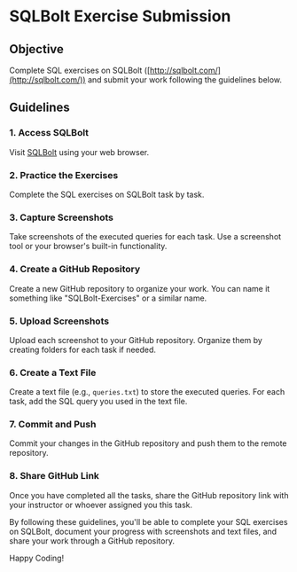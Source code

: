 # SQLBolt Exercise Submission

## Objective
Complete SQL exercises on SQLBolt ([http://sqlbolt.com/](http://sqlbolt.com/)) and submit your work following the guidelines below.

## Guidelines

### 1. Access SQLBolt
Visit [SQLBolt](http://sqlbolt.com/) using your web browser.

### 2. Practice the Exercises
Complete the SQL exercises on SQLBolt task by task.

### 3. Capture Screenshots
Take screenshots of the executed queries for each task. Use a screenshot tool or your browser's built-in functionality.

### 4. Create a GitHub Repository
Create a new GitHub repository to organize your work. You can name it something like "SQLBolt-Exercises" or a similar name.

### 5. Upload Screenshots
Upload each screenshot to your GitHub repository. Organize them by creating folders for each task if needed.

### 6. Create a Text File
Create a text file (e.g., `queries.txt`) to store the executed queries. For each task, add the SQL query you used in the text file.

### 7. Commit and Push
Commit your changes in the GitHub repository and push them to the remote repository.

### 8. Share GitHub Link
Once you have completed all the tasks, share the GitHub repository link with your instructor or whoever assigned you this task.

By following these guidelines, you'll be able to complete your SQL exercises on SQLBolt, document your progress with screenshots and text files, and share your work through a GitHub repository.

Happy Coding!
